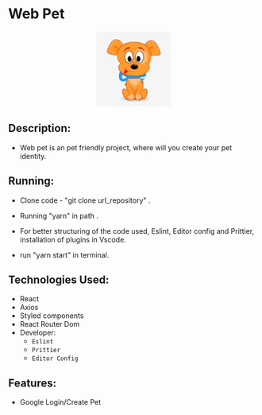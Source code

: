 <head>
	<h1> Web Pet</h1>
</head>
<body>
	<p align="center">
  <img src="logopet.jpg" width="150" title="Web Pet">
</p>
<div>

  ##  Description:
   - Web pet is an pet friendly project, where will you create your pet identity.

  ##  Running:
   - Clone code - "git clone url_repository" .
   - Running "yarn" in path .
   - For better structuring of the code used, Eslint, Editor config and Prittier, installation of plugins in Vscode.

   - run "yarn start" in terminal.

   ##  Technologies Used:
   - React
   - Axios
   - Styled components
   - React Router Dom
   - Developer:
        - `Eslint`
        - `Prittier`
        - `Editor Config`

  ## Features:
  - Google Login/Create Pet

</div>

</body>

